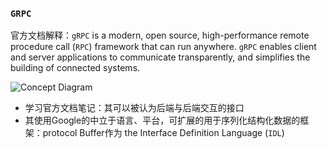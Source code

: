 ### `GRPC`

官方文档解释：`gRPC` is a modern, open source, high-performance remote procedure call (`RPC`) framework that can run anywhere. `gRPC` enables client and server applications to communicate transparently, and simplifies the building of connected systems.

![Concept Diagram](https://grpc.io/img/landing-2.svg)



- 学习官方文档笔记：其可以被认为后端与后端交互的接口
- 其使用Google的中立于语言、平台，可扩展的用于序列化结构化数据的框架：protocol Buffer作为 the Interface Definition Language (`IDL`)

